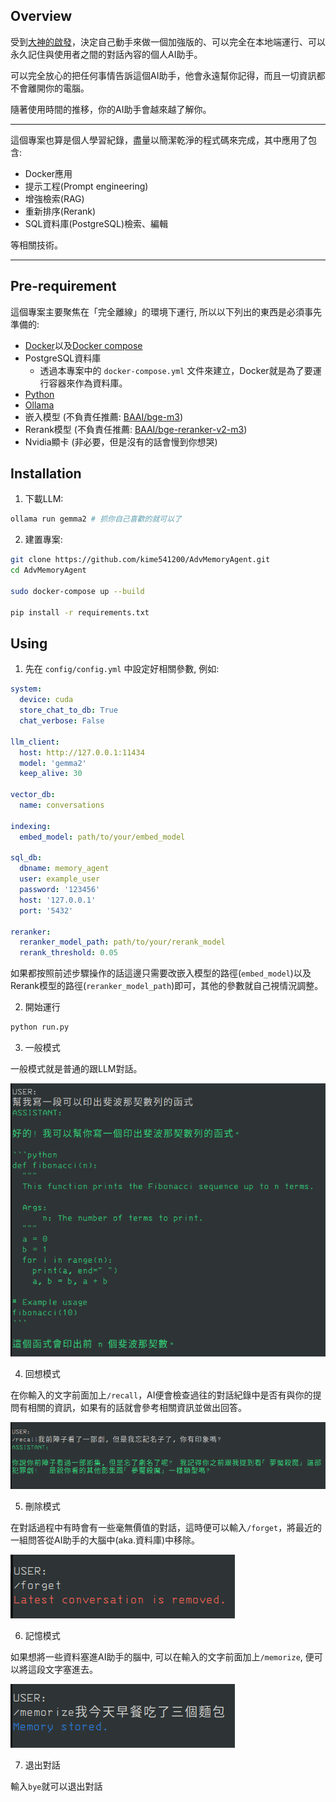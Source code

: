 ## Overview
受到[大神的啟發](https://www.youtube.com/watch?v=5xPvsMX2q2M)，決定自己動手來做一個加強版的、可以完全在本地端運行、可以永久記住與使用者之間的對話內容的個人AI助手。

可以完全放心的把任何事情告訴這個AI助手，他會永遠幫你記得，而且一切資訊都不會離開你的電腦。

隨著使用時間的推移，你的AI助手會越來越了解你。

---

這個專案也算是個人學習紀錄，盡量以簡潔乾淨的程式碼來完成，其中應用了包含:

- Docker應用
- 提示工程(Prompt engineering)
- 增強檢索(RAG)
- 重新排序(Rerank)
- SQL資料庫(PostgreSQL)檢索、編輯

等相關技術。

---

## Pre-requirement
這個專案主要聚焦在「完全離線」的環境下運行, 所以以下列出的東西是必須事先準備的:
- [Docker](https://docs.docker.com/engine/install/ubuntu/)以及[Docker compose](https://docs.docker.com/compose/install/linux/)
- PostgreSQL資料庫
  - 透過本專案中的 `docker-compose.yml` 文件來建立，Docker就是為了要運行容器來作為資料庫。
- [Python](https://www.python.org/downloads/)
- [Ollama](https://ollama.com/download)
- 嵌入模型 (不負責任推薦: [BAAI/bge-m3](https://huggingface.co/BAAI/bge-m3))
- Rerank模型 (不負責任推薦: [BAAI/bge-reranker-v2-m3](https://huggingface.co/BAAI/bge-reranker-v2-m3))
- Nvidia顯卡 (非必要，但是沒有的話會慢到你想哭)
  
## Installation

1. 下載LLM:
```bash
ollama run gemma2 # 抓你自己喜歡的就可以了
```

2. 建置專案:
```bash
git clone https://github.com/kime541200/AdvMemoryAgent.git
cd AdvMemoryAgent

sudo docker-compose up --build

pip install -r requirements.txt
```

## Using

1. 先在 `config/config.yml` 中設定好相關參數, 例如:

```yaml
system:
  device: cuda
  store_chat_to_db: True
  chat_verbose: False

llm_client:
  host: http://127.0.0.1:11434
  model: 'gemma2'
  keep_alive: 30

vector_db:
  name: conversations

indexing:
  embed_model: path/to/your/embed_model

sql_db:
  dbname: memory_agent
  user: example_user
  password: '123456'
  host: '127.0.0.1'
  port: '5432'

reranker:
  reranker_model_path: path/to/your/rerank_model
  rerank_threshold: 0.05
```
如果都按照前述步驟操作的話這邊只需要改嵌入模型的路徑(`embed_model`)以及Rerank模型的路徑(`reranker_model_path`)即可，其他的參數就自己視情況調整。

2. 開始運行

```bash
python run.py
```

3. 一般模式

一般模式就是普通的跟LLM對話。

![00](./imgs/00.png)

4. 回想模式
  
在你輸入的文字前面加上`/recall`，AI便會檢查過往的對話紀錄中是否有與你的提問有相關的資訊，如果有的話就會參考相關資訊並做出回答。

![01](./imgs/01.png)

5. 刪除模式

在對話過程中有時會有一些毫無價值的對話，這時便可以輸入`/forget`，將最近的一組問答從AI助手的大腦中(aka.資料庫)中移除。

![02](./imgs/02.png)

6. 記憶模式

如果想將一些資料塞進AI助手的腦中, 可以在輸入的文字前面加上`/memorize`, 便可以將這段文字塞進去。

![03](./imgs/03.png)

7. 退出對話

輸入`bye`就可以退出對話